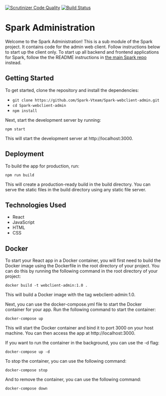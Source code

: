 [![Scrutinizer Code Quality](https://scrutinizer-ci.com/g/Spark-Vteam/Spark-webclient-admin/badges/quality-score.png?b=main)](https://scrutinizer-ci.com/g/Spark-Vteam/Spark-webclient-admin/?branch=main) [![Build Status](https://scrutinizer-ci.com/g/Spark-Vteam/Spark-webclient-admin/badges/build.png?b=main)](https://scrutinizer-ci.com/g/Spark-Vteam/Spark-webclient-admin/build-status/main)

# Spark Administration

Welcome to the Spark Administration! This is a sub module of the Spark project. It contains code for the admin web client. Follow instructions below to start up the client only. To start up all backend and frontend applications for Spark, follow the the README instructions in [the main Spark repo](https://github.com/Spark-Vteam/Spark-Project) instead.

## Getting Started

To get started, clone the repository and install the dependencies:

- `git clone https://github.com/Spark-Vteam/Spark-webclient-admin.git`  
- `cd Spark-webclient-admin`  
- `npm install` 


Next, start the development server by running:

`npm start`

This will start the development server at http://localhost:3000.

## Deployment

To build the app for production, run:

`npm run build`

This will create a production-ready build in the build directory. You can serve the static files in the build directory using any static file server.

## Technologies Used
- React
- JavaScript
- HTML
- CSS

## Docker

To start your React app in a Docker container, you will first need to build the Docker image using the Dockerfile in the root directory of your project. You can do this by running the following command in the root directory of your project:

`docker build -t webclient-admin:1.0 .`

This will build a Docker image with the tag webclient-admin:1.0.

Next, you can use the docker-compose.yml file to start the Docker container for your app. Run the following command to start the container:

`docker-compose up`

This will start the Docker container and bind it to port 3000 on your host machine. You can then access the app at http://localhost:3000.

If you want to run the container in the background, you can use the -d flag:

`docker-compose up -d`

To stop the container, you can use the following command:

`docker-compose stop`

And to remove the container, you can use the following command:

`docker-compose down`
